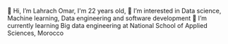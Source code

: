 👋 Hi, I’m Lahrach Omar, I'm 22 years old,
👀 I’m interested in Data science, Machine learning, Data engineering and software development
🌱 I’m currently learning Big data engineering at National School of Applied Sciences, Morocco
